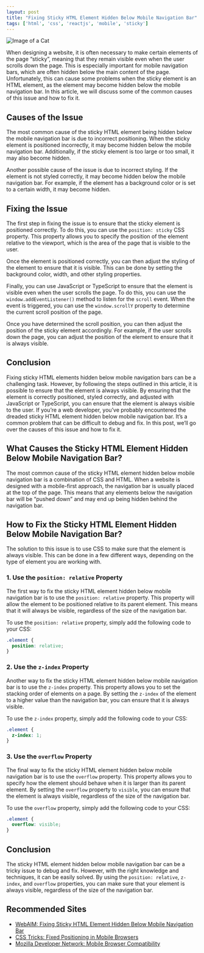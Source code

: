 ```yaml
---
layout: post
title: "Fixing Sticky HTML Element Hidden Below Mobile Navigation Bar"
tags: ['html', 'css', 'reactjs', 'mobile', 'sticky']
---
```


![Image of a Cat](http://source.unsplash.com/1600x900/?cat)

When designing a website, it is often necessary to make certain elements of the page “sticky”, meaning that they remain visible even when the user scrolls down the page. This is especially important for mobile navigation bars, which are often hidden below the main content of the page. Unfortunately, this can cause some problems when the sticky element is an HTML element, as the element may become hidden below the mobile navigation bar. In this article, we will discuss some of the common causes of this issue and how to fix it.

## Causes of the Issue

The most common cause of the sticky HTML element being hidden below the mobile navigation bar is due to incorrect positioning. When the sticky element is positioned incorrectly, it may become hidden below the mobile navigation bar. Additionally, if the sticky element is too large or too small, it may also become hidden.

Another possible cause of the issue is due to incorrect styling. If the element is not styled correctly, it may become hidden below the mobile navigation bar. For example, if the element has a background color or is set to a certain width, it may become hidden.

## Fixing the Issue

The first step in fixing the issue is to ensure that the sticky element is positioned correctly. To do this, you can use the `position: sticky` CSS property. This property allows you to specify the position of the element relative to the viewport, which is the area of the page that is visible to the user.

Once the element is positioned correctly, you can then adjust the styling of the element to ensure that it is visible. This can be done by setting the background color, width, and other styling properties.

Finally, you can use JavaScript or TypeScript to ensure that the element is visible even when the user scrolls the page. To do this, you can use the `window.addEventListener()` method to listen for the `scroll` event. When the event is triggered, you can use the `window.scrollY` property to determine the current scroll position of the page.

Once you have determined the scroll position, you can then adjust the position of the sticky element accordingly. For example, if the user scrolls down the page, you can adjust the position of the element to ensure that it is always visible.

## Conclusion

Fixing sticky HTML elements hidden below mobile navigation bars can be a challenging task. However, by following the steps outlined in this article, it is possible to ensure that the element is always visible. By ensuring that the element is correctly positioned, styled correctly, and adjusted with JavaScript or TypeScript, you can ensure that the element is always visible to the user.
If you’re a web developer, you’ve probably encountered the dreaded sticky HTML element hidden below mobile navigation bar. It’s a common problem that can be difficult to debug and fix. In this post, we’ll go over the causes of this issue and how to fix it.

## What Causes the Sticky HTML Element Hidden Below Mobile Navigation Bar?
The most common cause of the sticky HTML element hidden below mobile navigation bar is a combination of CSS and HTML. When a website is designed with a mobile-first approach, the navigation bar is usually placed at the top of the page. This means that any elements below the navigation bar will be “pushed down” and may end up being hidden behind the navigation bar.

## How to Fix the Sticky HTML Element Hidden Below Mobile Navigation Bar?
The solution to this issue is to use CSS to make sure that the element is always visible. This can be done in a few different ways, depending on the type of element you are working with.

### 1. Use the `position: relative` Property
The first way to fix the sticky HTML element hidden below mobile navigation bar is to use the `position: relative` property. This property will allow the element to be positioned relative to its parent element. This means that it will always be visible, regardless of the size of the navigation bar.

To use the `position: relative` property, simply add the following code to your CSS:

```css
.element {
  position: relative;
}
```

### 2. Use the `z-index` Property
Another way to fix the sticky HTML element hidden below mobile navigation bar is to use the `z-index` property. This property allows you to set the stacking order of elements on a page. By setting the `z-index` of the element to a higher value than the navigation bar, you can ensure that it is always visible.

To use the `z-index` property, simply add the following code to your CSS:

```css
.element {
  z-index: 1;
}
```

### 3. Use the `overflow` Property
The final way to fix the sticky HTML element hidden below mobile navigation bar is to use the `overflow` property. This property allows you to specify how the element should behave when it is larger than its parent element. By setting the `overflow` property to `visible`, you can ensure that the element is always visible, regardless of the size of the navigation bar.

To use the `overflow` property, simply add the following code to your CSS:

```css
.element {
  overflow: visible;
}
```

## Conclusion
The sticky HTML element hidden below mobile navigation bar can be a tricky issue to debug and fix. However, with the right knowledge and techniques, it can be easily solved. By using the `position: relative`, `z-index`, and `overflow` properties, you can make sure that your element is always visible, regardless of the size of the navigation bar.
## Recommended Sites
- [WebAIM: Fixing Sticky HTML Element Hidden Below Mobile Navigation Bar](https://webaim.org/techniques/mobile/fixed-elements/)
- [CSS Tricks: Fixed Positioning in Mobile Browsers](https://css-tricks.com/fixed-positioning-in-mobile-browsers/)
- [Mozilla Developer Network: Mobile Browser Compatibility](https://developer.mozilla.org/en-US/docs/Web/CSS/CSS_Positioning/Mobile_browser_compatibility)